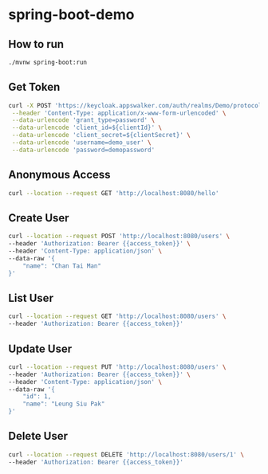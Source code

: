 # spring-boot-demo

## How to run
```bash
./mvnw spring-boot:run
```

## Get Token
```bash
curl -X POST 'https://keycloak.appswalker.com/auth/realms/Demo/protocol/openid-connect/token' \
 --header 'Content-Type: application/x-www-form-urlencoded' \
 --data-urlencode 'grant_type=password' \
 --data-urlencode 'client_id=${clientId}' \
 --data-urlencode 'client_secret=${clientSecret}' \
 --data-urlencode 'username=demo_user' \
 --data-urlencode 'password=demopassword'
```

## Anonymous Access
```bash
curl --location --request GET 'http://localhost:8080/hello'
```

## Create User
```bash
curl --location --request POST 'http://localhost:8080/users' \
--header 'Authorization: Bearer {{access_token}}' \
--header 'Content-Type: application/json' \
--data-raw '{
    "name": "Chan Tai Man"
}'
```

## List User
```bash
curl --location --request GET 'http://localhost:8080/users' \
--header 'Authorization: Bearer {{access_token}}'
```

## Update User
```bash
curl --location --request PUT 'http://localhost:8080/users' \
--header 'Authorization: Bearer {{access_token}}' \
--header 'Content-Type: application/json' \
--data-raw '{
    "id": 1,
    "name": "Leung Siu Pak"
}'
```

## Delete User
```bash
curl --location --request DELETE 'http://localhost:8080/users/1' \
--header 'Authorization: Bearer {{access_token}}'
```
